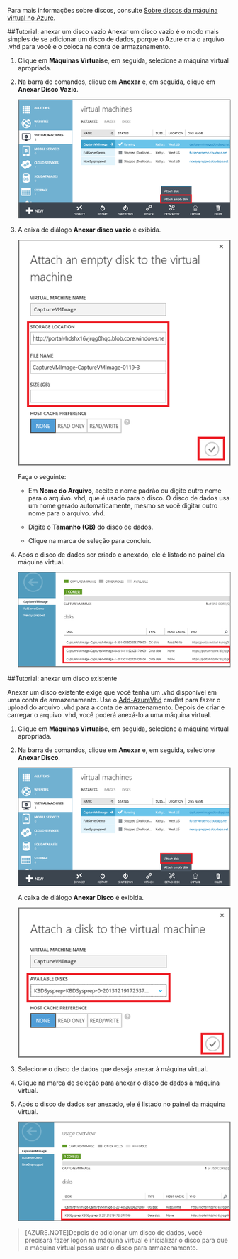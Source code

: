 
Para mais informações sobre discos, consulte [Sobre discos da máquina virtual no Azure](http://go.microsoft.com/fwlink/p/?LinkId=403697).

##<a id="attachempty"></a>Tutorial: anexar um disco vazio
Anexar um disco vazio é o modo mais simples de se adicionar um disco de dados, porque o Azure cria o arquivo .vhd para você e o coloca na conta de armazenamento.

1. Clique em **Máquinas Virtuais**e, em seguida, selecione a máquina virtual apropriada.

2. Na barra de comandos, clique em **Anexar** e, em seguida, clique em **Anexar Disco Vazio**.


	![Anexar um disco vazio](./media/howto-attach-disk-window-linux/AttachEmptyDisk.png)

3.	A caixa de diálogo **Anexar disco vazio** é exibida.


	![Anexar um novo disco vazio](./media/howto-attach-disk-window-linux/AttachEmptyDetail.png)

 
	Faça o seguinte:

	- Em **Nome do Arquivo**, aceite o nome padrão ou digite outro nome para o arquivo. vhd, que é usado para o disco. O disco de dados usa um nome gerado automaticamente, mesmo se você digitar outro nome para o arquivo. vhd.

	- Digite o **Tamanho (GB)** do disco de dados.

	- Clique na marca de seleção para concluir.

4.	Após o disco de dados ser criado e anexado, ele é listado no painel da máquina virtual.

	![Disco de dados vazio anexado com êxito](./media/howto-attach-disk-window-linux/AttachEmptySuccess.png)

##<a id="attachexisting"></a>Tutorial: anexar um disco existente

Anexar um disco existente exige que você tenha um .vhd disponível em uma conta de armazenamento. Use o [Add-AzureVhd](http://go.microsoft.com/FWLink/p/?LinkID=391684) cmdlet para fazer o upload do arquivo .vhd para a conta de armazenamento. Depois de criar e carregar o arquivo .vhd, você poderá anexá-lo a uma máquina virtual.

1. Clique em **Máquinas Virtuais**e, em seguida, selecione a máquina virtual apropriada.

2. Na barra de comandos, clique em **Anexar** e, em seguida, selecione **Anexar Disco**.


	![Anexar disco de dados](./media/howto-attach-disk-window-linux/AttachExistingDisk.png)

	A caixa de diálogo **Anexar Disco** é exibida.



	![Insira os detalhes do disco de dados](./media/howto-attach-disk-window-linux/AttachExistingDetail.png)

3. Selecione o disco de dados que deseja anexar à máquina virtual.

4. Clique na marca de seleção para anexar o disco de dados à máquina virtual.
 
5.	Após o disco de dados ser anexado, ele é listado no painel da máquina virtual.


	![Disco de dados anexado com êxito](./media/howto-attach-disk-window-linux/AttachExistingSuccess.png)

> [AZURE.NOTE]Depois de adicionar um disco de dados, você precisará fazer logon na máquina virtual e inicializar o disco para que a máquina virtual possa usar o disco para armazenamento.

<!---HONumber=62-->